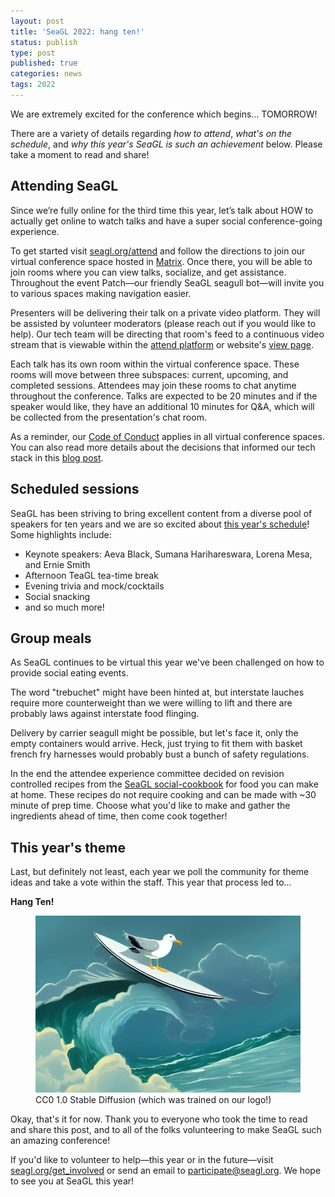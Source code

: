 ```yaml
---
layout: post
title: 'SeaGL 2022: hang ten!'
status: publish
type: post
published: true
categories: news
tags: 2022
---
```


We are extremely excited for the conference which begins… TOMORROW!

There are a variety of details regarding _how to attend_, _what's on the schedule_, and _why this year's SeaGL is such an achievement_ below. Please take a moment to read and share!


## Attending SeaGL
Since we’re fully online for the third time this year, let’s talk about HOW to actually get online to watch talks and have a super social conference-going experience.

To get started visit [seagl.org/attend](/attend) and follow the directions to join our virtual conference space hosted in [Matrix](https://matrix.org/). Once there, you will be able to join rooms where you can view talks, socialize, and get assistance. Throughout the event Patch—our friendly SeaGL seagull bot—will invite you to various spaces making navigation easier.

Presenters will be delivering their talk on a private video platform. They will be assisted by volunteer moderators (please reach out if you would like to help). Our tech team will be directing that room's feed to a continuous video stream that is viewable within the [attend platform](https://attend.seagl.org/) or website's [view page](/watch).

Each talk has its own room within the virtual conference space. These rooms will move between three subspaces: current, upcoming, and completed sessions. Attendees may join these rooms to chat anytime throughout the conference. Talks are expected to be 20 minutes and if the speaker would like, they have an additional 10 minutes for Q&A, which will be collected from the presentation's chat room.

As a reminder, our [Code of Conduct](/coc) applies in all virtual conference spaces. You can also read more details about the decisions that informed our tech stack in this [blog post](https://seagl.org/news/2022/10/07/Building-a-virtual-SeaGL.html).


## Scheduled sessions
SeaGL has been striving to bring excellent content from a diverse pool of speakers for ten years and we are so excited about [this year's schedule](https://osem.seagl.org/conferences/seagl2022/schedule/events)! Some highlights include:

- Keynote speakers: Aeva Black, Sumana Harihareswara, Lorena Mesa, and Ernie Smith
- Afternoon TeaGL tea-time break
- Evening trivia and mock/cocktails
- Social snacking
- and so much more!


## Group meals
As SeaGL continues to be virtual this year we've been challenged on how to provide social eating events.

The word "trebuchet" might have been hinted at, but interstate lauches require more counterweight than we were willing to lift and there are probably laws against interstate food flinging.

Delivery by carrier seagull might be possible, but let's face it, only the empty containers would arrive.
Heck, just trying to fit them with basket french fry harnesses would probably bust a bunch of safety regulations.

In the end the attendee experience committee decided on revision controlled recipes from the [SeaGL social-cookbook](https://github.com/SeaGL/social-cookbook) for food you can make at home.
These recipes do not require cooking and can be made with ~30 minute of prep time.
Choose what you'd like to make and gather the ingredients ahead of time, then come cook together!


## This year's theme
Last, but definitely not least, each year we poll the community for theme ideas and take a vote within the staff. This year that process led to…

**Hang Ten!**

<figure>
<img alt="illustration of a seagull riding a surfboard" src="/img/posts/2022-11-03-hang-ten.jpg">
<figcaption class="text-muted">CC0 1.0 Stable Diffusion (which was trained on our logo!)</figcaption>
</figure>

Okay, that's it for now. Thank you to everyone who took the time to read and share this post, and to all of the folks volunteering to make SeaGL such an amazing conference!

If you'd like to volunteer to help—this year or in the future—visit [seagl.org/get_involved](/get_involved) or send an email to participate@seagl.org. We hope to see you at SeaGL this year!

